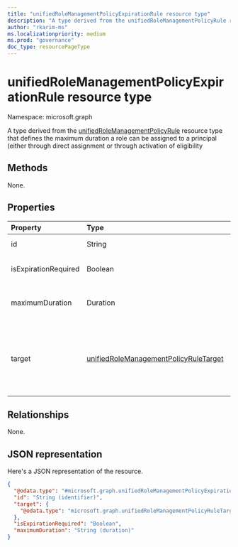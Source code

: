 ```yaml
---
title: "unifiedRoleManagementPolicyExpirationRule resource type"
description: "A type derived from the unifiedRoleManagementPolicyRule resource type that defines the maximum duration a role can be assigned to a principal (either through direct assignment or through activation of eligibility)."
author: "rkarim-ms"
ms.localizationpriority: medium
ms.prod: "governance"
doc_type: resourcePageType
---
```


# unifiedRoleManagementPolicyExpirationRule resource type

Namespace: microsoft.graph

A type derived from the [unifiedRoleManagementPolicyRule](../resources/unifiedrolemanagementpolicyrule.md) resource type that defines the maximum duration a role can be assigned to a principal (either through direct assignment or through activation of eligibility

## Methods

None.


## Properties
|Property|Type|Description|
|:---|:---|:---|
|id|String|Identifier for the rule. Inherited from [entity](../resources/entity.md).|
|isExpirationRequired|Boolean|Indicates whether expiration is required or if it's a permanently active assignment or eligibility. |
|maximumDuration|Duration| The maximum duration allowed for eligibility or assignment that isn't permanent. Required when **isExpirationRequired** is `true`. |
|target|[unifiedRoleManagementPolicyRuleTarget](../resources/unifiedrolemanagementpolicyruletarget.md)|Defines details of the scope that's targeted by the expiration rule. The details can include the principal type, the role assignment type, and actions affecting a role. Inherited from [unifiedRoleManagementPolicyRule](../resources/unifiedrolemanagementpolicyrule.md). Supports `$filter` (`eq`, `ne`).|

## Relationships
None.

## JSON representation
Here's a JSON representation of the resource.
<!-- {
  "blockType": "resource",
  "keyProperty": "id",
  "@odata.type": "microsoft.graph.unifiedRoleManagementPolicyExpirationRule",
  "baseType": "microsoft.graph.unifiedRoleManagementPolicyRule",
  "openType": false
}
-->
``` json
{
  "@odata.type": "#microsoft.graph.unifiedRoleManagementPolicyExpirationRule",
  "id": "String (identifier)",
  "target": {
    "@odata.type": "microsoft.graph.unifiedRoleManagementPolicyRuleTarget"
  },
  "isExpirationRequired": "Boolean",
  "maximumDuration": "String (duration)"
}
```

